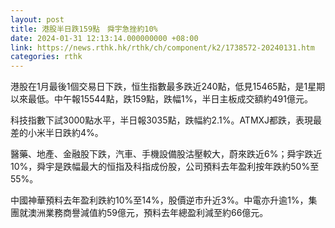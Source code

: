 ```yaml
---
layout: post
title: 港股半日跌159點　舜宇急挫約10%
date: 2024-01-31 12:13:14.000000000 +08:00
link: https://news.rthk.hk/rthk/ch/component/k2/1738572-20240131.htm
categories: rthk
---
```


港股在1月最後1個交易日下跌，恒生指數最多跌近240點，低見15465點，是1星期以來最低。中午報15544點，跌159點，跌幅1%，半日主板成交額約491億元。

科技指數下試3000點水平，半日報3035點，跌幅約2.1%。ATMXJ都跌，表現最差的小米半日跌約4%。

醫藥、地產、金融股下跌，汽車、手機設備股沽壓較大，蔚來跌近6%；舜宇跌近10%，舜宇是跌幅最大的恒指及科指成份股，公司預料去年盈利按年跌約50%至55%。

中國神華預料去年盈利跌約10%至14%，股價逆市升近3%。中電亦升逾1%，集團就澳洲業務商譽減值約59億元，預料去年總盈利減至約66億元。
